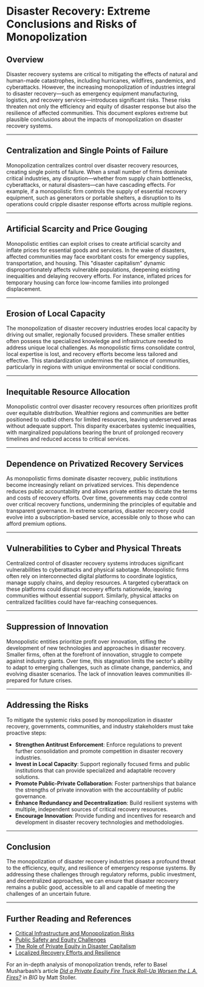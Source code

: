 # Disaster Recovery: Extreme Conclusions and Risks of Monopolization

## Overview

Disaster recovery systems are critical to mitigating the effects of natural and human-made catastrophes, including hurricanes, wildfires, pandemics, and cyberattacks. However, the increasing monopolization of industries integral to disaster recovery—such as emergency equipment manufacturing, logistics, and recovery services—introduces significant risks. These risks threaten not only the efficiency and equity of disaster response but also the resilience of affected communities. This document explores extreme but plausible conclusions about the impacts of monopolization on disaster recovery systems.

***

## Centralization and Single Points of Failure

Monopolization centralizes control over disaster recovery resources, creating single points of failure. When a small number of firms dominate critical industries, any disruption—whether from supply chain bottlenecks, cyberattacks, or natural disasters—can have cascading effects. For example, if a monopolistic firm controls the supply of essential recovery equipment, such as generators or portable shelters, a disruption to its operations could cripple disaster response efforts across multiple regions.

***

## Artificial Scarcity and Price Gouging

Monopolistic entities can exploit crises to create artificial scarcity and inflate prices for essential goods and services. In the wake of disasters, affected communities may face exorbitant costs for emergency supplies, transportation, and housing. This "disaster capitalism" dynamic disproportionately affects vulnerable populations, deepening existing inequalities and delaying recovery efforts. For instance, inflated prices for temporary housing can force low-income families into prolonged displacement.

***

## Erosion of Local Capacity

The monopolization of disaster recovery industries erodes local capacity by driving out smaller, regionally focused providers. These smaller entities often possess the specialized knowledge and infrastructure needed to address unique local challenges. As monopolistic firms consolidate control, local expertise is lost, and recovery efforts become less tailored and effective. This standardization undermines the resilience of communities, particularly in regions with unique environmental or social conditions.

***

## Inequitable Resource Allocation

Monopolistic control over disaster recovery resources often prioritizes profit over equitable distribution. Wealthier regions and communities are better positioned to outbid others for limited resources, leaving underserved areas without adequate support. This disparity exacerbates systemic inequalities, with marginalized populations bearing the brunt of prolonged recovery timelines and reduced access to critical services.

***

## Dependence on Privatized Recovery Services

As monopolistic firms dominate disaster recovery, public institutions become increasingly reliant on privatized services. This dependence reduces public accountability and allows private entities to dictate the terms and costs of recovery efforts. Over time, governments may cede control over critical recovery functions, undermining the principles of equitable and transparent governance. In extreme scenarios, disaster recovery could evolve into a subscription-based service, accessible only to those who can afford premium options.

***

## Vulnerabilities to Cyber and Physical Threats

Centralized control of disaster recovery systems introduces significant vulnerabilities to cyberattacks and physical sabotage. Monopolistic firms often rely on interconnected digital platforms to coordinate logistics, manage supply chains, and deploy resources. A targeted cyberattack on these platforms could disrupt recovery efforts nationwide, leaving communities without essential support. Similarly, physical attacks on centralized facilities could have far-reaching consequences.

***

## Suppression of Innovation

Monopolistic entities prioritize profit over innovation, stifling the development of new technologies and approaches in disaster recovery. Smaller firms, often at the forefront of innovation, struggle to compete against industry giants. Over time, this stagnation limits the sector's ability to adapt to emerging challenges, such as climate change, pandemics, and evolving disaster scenarios. The lack of innovation leaves communities ill-prepared for future crises.

***

## Addressing the Risks

To mitigate the systemic risks posed by monopolization in disaster recovery, governments, communities, and industry stakeholders must take proactive steps:

* **Strengthen Antitrust Enforcement**: Enforce regulations to prevent further consolidation and promote competition in disaster recovery industries.
* **Invest in Local Capacity**: Support regionally focused firms and public institutions that can provide specialized and adaptable recovery solutions.
* **Promote Public-Private Collaboration**: Foster partnerships that balance the strengths of private innovation with the accountability of public governance.
* **Enhance Redundancy and Decentralization**: Build resilient systems with multiple, independent sources of critical recovery resources.
* **Encourage Innovation**: Provide funding and incentives for research and development in disaster recovery technologies and methodologies.

***

## Conclusion

The monopolization of disaster recovery industries poses a profound threat to the efficiency, equity, and resilience of emergency response systems. By addressing these challenges through regulatory reforms, public investment, and decentralized approaches, we can ensure that disaster recovery remains a public good, accessible to all and capable of meeting the challenges of an uncertain future.

***

## Further Reading and References

* [Critical Infrastructure and Monopolization Risks](critical_infrastructure.md)
* [Public Safety and Equity Challenges](public_safety.md)
* [The Role of Private Equity in Disaster Capitalism](../crypto_economics/private_equity.md)
* [Localized Recovery Efforts and Resilience](rural_communities.md)

For an in-depth analysis of monopolization trends, refer to Basel Musharbash’s article [_Did a Private Equity Fire Truck Roll-Up Worsen the L.A. Fires?_](https://www.thebignewsletter.com/p/did-a-private-equity-fire-truck-roll?utm_source=post-email-title\&publication_id=11524\&post_id=155466046\&utm_campaign=email-post-title\&isFreemail=true\&r=4a32tl\&triedRedirect=true\&utm_medium=email) in _BIG_ by Matt Stoller.

